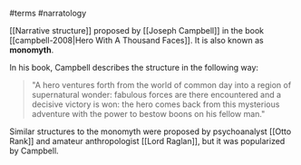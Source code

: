 #terms #narratology

[[Narrative structure]] proposed by [[Joseph Campbell]] in the book [[campbell-2008|Hero With A Thousand Faces]]. It is also known as **monomyth**. 

In his book, Campbell describes the structure in the following way: 

> "A hero ventures forth from the world of common day into a region of supernatural wonder: fabulous forces are there encountered and a decisive victory is won: the hero comes back from this mysterious adventure with the power to bestow boons on his fellow man."



Similar structures to the monomyth were proposed by psychoanalyst [[Otto Rank]] and amateur anthropologist [[Lord Raglan]], but it was popularized by Campbell. 


